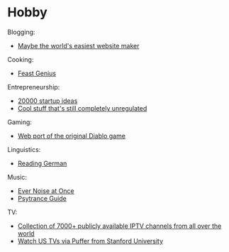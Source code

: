 # Hobby

Blogging:
- [Maybe the world's easiest website maker](https://sdnotes.com)


Cooking:
- [Feast Genius](https://www.feastgenius.com/search)


Entrepreneurship:
- [20000 startup ideas](https://unawaz.github.io/stochastic-hill-climbing/tasks/)
- [Cool stuff that's still completely unregulated](https://news.ycombinator.com/item?id=21167689)


Gaming:
- [Web port of the original Diablo game](https://d07riv.github.io/diabloweb/)


Linguistics:
- [Reading German](https://courses.dcs.wisc.edu/wp/readinggerman/)


Music:
- [Ever Noise at Once](http://everynoise.com/)
- [Psytrance Guide](http://psytranceguide.com/)


TV:
- [Collection of 7000+ publicly available IPTV channels from all over the world](https://github.com/freearhey/iptv)
- [Watch US TVs via Puffer from Stanford University](https://puffer.stanford.edu/player/)
